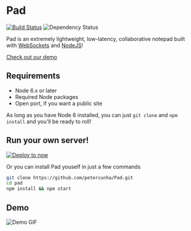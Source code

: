 # Pad 
[![Build Status](https://travis-ci.org/petercunha/Pad.svg?branch=master)](https://travis-ci.org/petercunha/Pad) 
![Dependency Status](https://img.shields.io/hackage-deps/v/lens.svg)

Pad is an extremely lightweight, low-latency, collaborative notepad built with [WebSockets](https://en.wikipedia.org/wiki/WebSocket) and [NodeJS](https://nodejs.org/)!

[Check out our demo](https://paperpad.now.sh)



Requirements
------------

  * Node 6.x or later
  * Required Node packages
  * Open port, if you want a public site

As long as you have Node 6 installed, you can just `git clone` and `npm install` and you'll be ready to roll!

Run your own server!
--------------------

[![Deploy to now](https://deploy.now.sh/static/button.svg)](https://deploy.now.sh/?repo=https://github.com/petercunha/Pad)

Or you can install Pad youself in just a few commands
```bash
git clone https://github.com/petercunha/Pad.git
cd pad
npm install && npm start
```

Demo
----

![Demo GIF](https://i.imgur.com/Q5Zolcx.gif)
